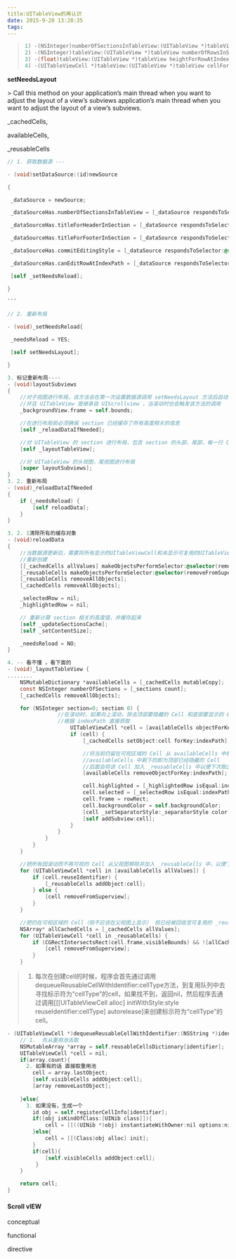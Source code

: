```yaml
---
title:UITableView的再认识
date: 2015-9-20 13:28:35
tags: 
---
```


> ```objective-c
> 1) -(NSInteger)numberOfSectionsInTableView:(UITableView *)tableView
> 2) -(NSInteger)tableView:(UITableView *)tableView numberOfRowsInSection:(NSInteger)section
> 3) -(float)tableView:(UITableView *)tableView heightForRowAtIndexPath:(NSIndexPath *)indexPath
> 4) -(UITableViewCell *)tableView:(UITableView *)tableView cellForRowAtIndexPath:(NSIndexPath *)indexPath
> ```





**setNeedsLayout**

\> Call this method on your application’s main thread when you want to adjust the layout of a view’s subviews application’s main thread when you want to adjust the layout of a view’s subviews.

\_cachedCells,

availableCells,

\_reusableCells

```objective-c
// 1. 获取数据源 ---

- (void)setDataSource:(id)newSource

{

 _dataSource = newSource;

 _dataSourceHas.numberOfSectionsInTableView = [_dataSource respondsToSelector:@selector(numberOfSectionsInTableView:)];

 _dataSourceHas.titleForHeaderInSection = [_dataSource respondsToSelector:@selector(tableView:titleForHeaderInSection:)];

 _dataSourceHas.titleForFooterInSection = [_dataSource respondsToSelector:@selector(tableView:titleForFooterInSection:)];

 _dataSourceHas.commitEditingStyle = [_dataSource respondsToSelector:@selector(tableView:commitEditingStyle:forRowAtIndexPath:)];

 _dataSourceHas.canEditRowAtIndexPath = [_dataSource respondsToSelector:@selector(tableView:canEditRowAtIndexPath:)];

 [self _setNeedsReload];

}

​```

// 2. 重新布局

- (void)_setNeedsReload{

 _needsReload = YES;

 [self setNeedsLayout];

}

3. 标记重新布局----
- (void)layoutSubviews
{
    //对子视图进行布局，该方法会在第一次设置数据源调用 setNeedsLayout 方法后自动调用。
    //并且 UITableView 是继承自 UIScrollview ，当滚动时也会触发该方法的调用
    _backgroundView.frame = self.bounds;

    //在进行布局前必须确保 section 已经缓存了所有高度相关的信息
    [self _reloadDataIfNeeded];    

    //对 UITableView 的 section 进行布局，包含 section 的头部，尾部，每一行 Cell
    [self _layoutTableView];

    //对 UITableView 的头视图，尾视图进行布局
    [super layoutSubviews];
}
3. 2. 重新布局
- (void)_reloadDataIfNeeded
{
    if (_needsReload) {
        [self reloadData];
    }
}

3. 2. 1清除所有的缓存对象 
- (void)reloadData
{
    //当数据源更新后，需要将所有显示的UITableViewCell和未显示可复用的UITableViewCell全部从父视图移除，
    //重新创建
    [[_cachedCells allValues] makeObjectsPerformSelector:@selector(removeFromSuperview)];
    [_reusableCells makeObjectsPerformSelector:@selector(removeFromSuperview)];
    [_reusableCells removeAllObjects];
    [_cachedCells removeAllObjects];

    _selectedRow = nil;
    _highlightedRow = nil;

    // 重新计算 section 相关的高度值，并缓存起来
    [self _updateSectionsCache];
    [self _setContentSize];

    _needsReload = NO;
}

4. -- 看不懂 ，看下面的
- (void)_layoutTableView {
........
	NSMutableDictionary *availableCells = [_cachedCells mutableCopy];
    const NSInteger numberOfSections = [_sections count];
    [_cachedCells removeAllObjects];

    for (NSInteger section=0; section 0) {
                //在滚动时，如果向上滚动，除去顶部要隐藏的 Cell 和底部要显示的 Cell，中部的 Cell 都可以
                //根据 indexPath 直接获取
                    UITableViewCell *cell = [availableCells objectForKey:indexPath] ?: [self.dataSource tableView:self cellForRowAtIndexPath:indexPath];
                    if (cell) {
                        [_cachedCells setObject:cell forKey:indexPath];

                        //将当前仍留在可视区域的 Cell 从 availableCells 中移除，
                        //availableCells 中剩下的即为顶部已经隐藏的 Cell
                        //后面会将该 Cell 加入 _reusableCells 中以便下次取出进行复用。
                        [availableCells removeObjectForKey:indexPath];

                        cell.highlighted = [_highlightedRow isEqual:indexPath];
                        cell.selected = [_selectedRow isEqual:indexPath];
                        cell.frame = rowRect;
                        cell.backgroundColor = self.backgroundColor;
                        [cell _setSeparatorStyle:_separatorStyle color:_separatorColor];
                        [self addSubview:cell];
                    }
                }
            }
        }
    }

    //把所有因滚动而不再可视的 Cell 从父视图移除并加入 _reusableCells 中，以便下次取出复用
    for (UITableViewCell *cell in [availableCells allValues]) {
        if (cell.reuseIdentifier) {
            [_reusableCells addObject:cell];
        } else {
            [cell removeFromSuperview];
        }
    }

    //把仍在可视区域的 Cell（但不应该在父视图上显示） 但已经被回收至可复用的 _reusableCells 中的 Cell从父视图移除
    NSArray* allCachedCells = [_cachedCells allValues];
    for (UITableViewCell *cell in _reusableCells) {
        if (CGRectIntersectsRect(cell.frame,visibleBounds) && ![allCachedCells containsObject: cell]) {
            [cell removeFromSuperview];
        }
    }


```



> 1. 每次在创建cell的时候，程序会首先通过调用dequeueReusableCellWithIdentifier:cellType方法，到复用队列中去寻找标示符为“cellType”的cell，如果找不到，返回nil，然后程序去通过调用[[[UITableViewCell alloc] initWithStyle:style reuseIdentifier:cellType] autorelease]来创建标示符为“cellType”的cell。



```objective-c
- (UITableViewCell *)dequeueReusableCellWithIdentifier:(NSString *)identifier forIndexPath:(NSIndexPath *)indexPath{
    // 1.  先从重用池去取
    NSMutableArray *array = self.reusableCellsDictionary[identifier];
    UITableViewCell *cell = nil;
    if(array.count){
      2. 如果有的话 直接取重用池 
        cell = array.lastObject;
        [self.visibleCells addObject:cell];
        [array removeLastObject];
        
    }else{
      3. 如果没有，生成一个
        id obj = self.registerCellInfo[identifier];
        if([obj isKindOfClass:[UINib class]]){
            cell = [[((UINib *)obj) instantiateWithOwner:nil options:nil] lastObject];
        }else{
            cell = [[(Class)obj alloc] init];
        }
        if(cell){
            [self.visibleCells addObject:cell];
         }
    }

    return cell;
}
```



#### Scroll vIEW

conceptual

functional

directive